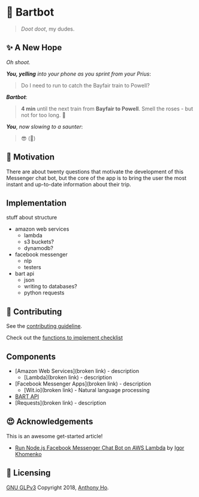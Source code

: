 # :light_rail: Bartbot

> *Doot doot*, my dudes.

## :sparkles: A New Hope

*Oh shoot.*

***You, yelling*** *into your phone as you sprint from your Prius*:

> Do I need to run to catch the Bayfair train to Powell?

***Bartbot***:

> **4 min** until the next train from **Bayfair to Powell**. Smell the roses - but not for too long. :rose:

***You***, *now slowing to a saunter*:

> :sunglasses: (:nose:)

## :thought_balloon: Motivation

<!-- TODO: This section is not done yet -->

There are about twenty questions that motivate the development of this Messenger chat bot, but the core of the app is to bring the user the most instant and up-to-date information about their trip.

## Implementation

<!-- TODO: This section is not done yet -->

stuff about structure

* amazon web services
  * lambda
  * s3 buckets?
  * dynamodb?
* facebook messenger
  * nlp
  * testers
* bart api
  * json
  * writing to databases?
  * python requests

<!-- emoji test :smile: :monorail: :light_rail: :metro: -->

## :pray: Contributing

<!-- TODO: This section is not done yet -->

See the [contributing guideline](contributing.md).

Check out the [functions to implement checklist](./lambdaEnv/resources/functionsToImplement.md)

## Components

* [Amazon Web Services](broken link) - description
  * [Lambda](broken link) - description
* [Facebook Messenger Apps](broken link) - description
  * [Wit.io](broken link) - Natural language processing
* [BART API](api.bart.gov)
* [Requests](broken link) - description

## :heart_eyes: Acknowledgements

<!-- TODO: This section is not done yet -->

This is an awesome get-started article!

* [Run Node.js Facebook Messenger Chat Bot on AWS Lambda](https://tutorials.botsfloor.com/run-facebook-messenger-chat-bot-on-aws-lambda-2fa800a67d76) by [Igor Khomenko](https://tutorials.botsfloor.com/@igorkhomenko?source=post_header_lockup)

## :key: Licensing

[GNU GLPv3](LICENSE) Copyright 2018, [Anthony Ho](http://github.com/anwyho).

<!-- https://kogalkbizj.execute-api.us-west-1.amazonaws.com/default/jsProcessMessages -->